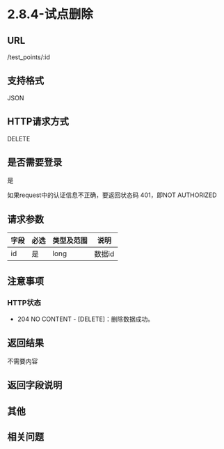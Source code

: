 # 2.8.4-试点删除

## URL

/test_points/:id

## 支持格式

JSON

## HTTP请求方式

DELETE

## 是否需要登录

是

如果request中的认证信息不正确，要返回状态码 401，即NOT AUTHORIZED

## 请求参数

字段 | 必选 | 类型及范围 | 说明
----|------|----------|-------------
id      | 是   | long  | 数据id

## 注意事项

### HTTP状态

- 204 NO CONTENT - [DELETE]：删除数据成功。

## 返回结果

不需要内容

## 返回字段说明

## 其他

## 相关问题
